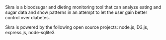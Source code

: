 Skra is a bloodsugar and dieting monitoring tool that can analyze eating and sugar data and show patterns in an attempt to let the user gain better control over diabetes.

Skra is powered by the following open source projects: node.js, D3.js, express.js, node-sqlite3
